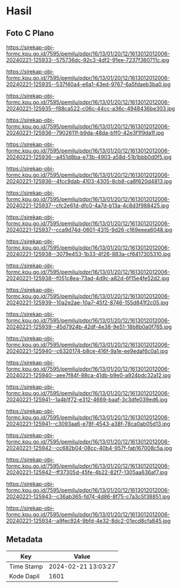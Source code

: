 # Hasil

## Foto C Plano

https://sirekap-obj-formc.kpu.go.id/7595/pemilu/pdpr/16/13/01/20/12/1613012012006-20240221-125933--575736dc-92c3-4df2-91ee-7237f360711c.jpg

https://sirekap-obj-formc.kpu.go.id/7595/pemilu/pdpr/16/13/01/20/12/1613012012006-20240221-125935--537f40a4-e6a1-43ed-9767-6a5fdaeb3ba0.jpg

https://sirekap-obj-formc.kpu.go.id/7595/pemilu/pdpr/16/13/01/20/12/1613012012006-20240221-125935--f88ca522-c06c-44cc-a36c-4948436be303.jpg

https://sirekap-obj-formc.kpu.go.id/7595/pemilu/pdpr/16/13/01/20/12/1613012012006-20240221-125936--7902611f-b9da-48da-b1f0-42e3f1f9da1f.jpg

https://sirekap-obj-formc.kpu.go.id/7595/pemilu/pdpr/16/13/01/20/12/1613012012006-20240221-125936--a451d8ba-e73b-4903-a58d-51b1bbb0d0f5.jpg

https://sirekap-obj-formc.kpu.go.id/7595/pemilu/pdpr/16/13/01/20/12/1613012012006-20240221-125936--4fcc9dab-4103-4305-8cb8-ca8f620d4813.jpg

https://sirekap-obj-formc.kpu.go.id/7595/pemilu/pdpr/16/13/01/20/12/1613012012006-20240221-125937--cfc2e61d-dfc0-4a7d-b13a-4c8d3f988425.jpg

https://sirekap-obj-formc.kpu.go.id/7595/pemilu/pdpr/16/13/01/20/12/1613012012006-20240221-125937--cca9d74d-0601-4315-9d26-c169eeea6048.jpg

https://sirekap-obj-formc.kpu.go.id/7595/pemilu/pdpr/16/13/01/20/12/1613012012006-20240221-125938--3079e453-1b33-4f26-883a-cf6417305310.jpg

https://sirekap-obj-formc.kpu.go.id/7595/pemilu/pdpr/16/13/01/20/12/1613012012006-20240221-125938--f051c8ea-73ad-4d9c-a82d-6f15e4fe52d2.jpg

https://sirekap-obj-formc.kpu.go.id/7595/pemilu/pdpr/16/13/01/20/12/1613012012006-20240221-125939--10a2e2ae-10a7-45f2-8746-155d841f2c05.jpg

https://sirekap-obj-formc.kpu.go.id/7595/pemilu/pdpr/16/13/01/20/12/1613012012006-20240221-125939--45d7924b-42df-4e38-9e51-18b8b0a0f765.jpg

https://sirekap-obj-formc.kpu.go.id/7595/pemilu/pdpr/16/13/01/20/12/1613012012006-20240221-125940--c6320174-b8ce-416f-9a1e-ee9edaf6c0a1.jpg

https://sirekap-obj-formc.kpu.go.id/7595/pemilu/pdpr/16/13/01/20/12/1613012012006-20240221-125940--aee7f84f-88ca-41db-b9e0-a924bdc32a12.jpg

https://sirekap-obj-formc.kpu.go.id/7595/pemilu/pdpr/16/13/01/20/12/1613012012006-20240221-125941--1a4b1f72-e312-4669-baaf-3c3dfe039ed6.jpg

https://sirekap-obj-formc.kpu.go.id/7595/pemilu/pdpr/16/13/01/20/12/1613012012006-20240221-125941--c3093aa6-e78f-4543-a38f-78ca0ab05d13.jpg

https://sirekap-obj-formc.kpu.go.id/7595/pemilu/pdpr/16/13/01/20/12/1613012012006-20240221-125942--cc682b04-08cc-40b4-957f-fab167008c5a.jpg

https://sirekap-obj-formc.kpu.go.id/7595/pemilu/pdpr/16/13/01/20/12/1613012012006-20240221-125942--ff37305d-45fe-4b22-82f7-1305aa636af7.jpg

https://sirekap-obj-formc.kpu.go.id/7595/pemilu/pdpr/16/13/01/20/12/1613012012006-20240221-125943--c36ab365-fd74-4d86-8f75-c7a3c5f38851.jpg

https://sirekap-obj-formc.kpu.go.id/7595/pemilu/pdpr/16/13/01/20/12/1613012012006-20240221-125934--a9fec924-9bfd-4e32-8dc2-01ecd8cfa845.jpg


## Metadata

| Key        | Value               |
| ---------- | ------------------- |
| Time Stamp | 2024-02-21 13:03:27 |
| Kode Dapil | 1601                |



